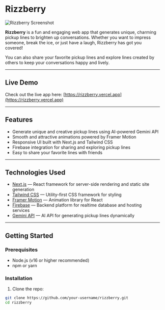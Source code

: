 # Rizzberry

![Rizzberry Screenshot](https://github.com/user-attachments/assets/e0dd3b5a-6ddc-4bc7-86f7-372a0ffbecb4)

**Rizzberry** is a fun and engaging web app that generates unique, charming pickup lines to brighten up conversations. Whether you want to impress someone, break the ice, or just have a laugh, Rizzberry has got you covered!

You can also share your favorite pickup lines and explore lines created by others to keep your conversations happy and lively.

---

## Live Demo

Check out the live app here: [https://rizzberry.vercel.app](https://rizzberry.vercel.app)

---

## Features

- Generate unique and creative pickup lines using AI-powered Gemini API
- Smooth and attractive animations powered by Framer Motion
- Responsive UI built with Next.js and Tailwind CSS
- Firebase integration for sharing and exploring pickup lines
- Easy to share your favorite lines with friends

---

## Technologies Used

- [Next.js](https://nextjs.org/) — React framework for server-side rendering and static site generation
- [Tailwind CSS](https://tailwindcss.com/) — Utility-first CSS framework for styling
- [Framer Motion](https://www.framer.com/motion/) — Animation library for React
- [Firebase](https://firebase.google.com/) — Backend platform for realtime database and hosting services
- [Gemini API](https://ai.google.com/research/gemini) — AI API for generating pickup lines dynamically

---

## Getting Started

### Prerequisites

- Node.js (v16 or higher recommended)
- npm or yarn

### Installation

1. Clone the repo:

```bash
git clone https://github.com/your-username/rizzberry.git
cd rizzberry
